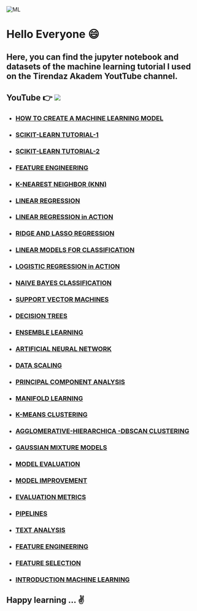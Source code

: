 ![ML](https://images.unsplash.com/photo-1507146153580-69a1fe6d8aa1?ixid=MnwxMjA3fDB8MHxwaG90by1wYWdlfHx8fGVufDB8fHx8&ixlib=rb-1.2.1&auto=format&fit=crop&w=750&q=80)

# Hello Everyone 😄

## Here, you can find the jupyter notebook and datasets of the machine learning tutorial I used on the Tirendaz Akadem YoutTube channel. 

## YouTube 👉  [![](https://img.shields.io/badge/YouTube-Turkish-deeppink?&logo=youtube&logoColor=white)](https://www.youtube.com/watch?v=7p-an2KTO5o&list=PLfMRLSpipmfuumcvO3fObVAUpSqYAcZmF)

- ### [HOW TO CREATE A MACHINE LEARNING MODEL](https://www.youtube.com/watch?v=4gy_tt9l0fE&list=PLfMRLSpipmfuumcvO3fObVAUpSqYAcZmF&index=3)
- ### [SCIKIT-LEARN TUTORIAL-1](https://www.youtube.com/watch?v=glcVaiuQYK4&list=PLfMRLSpipmfuumcvO3fObVAUpSqYAcZmF&index=4)
- ### [SCIKIT-LEARN TUTORIAL-2](https://www.youtube.com/watch?v=fCoGvpbEtYo&list=PLfMRLSpipmfuumcvO3fObVAUpSqYAcZmF&index=5)
- ### [FEATURE ENGINEERING](https://www.youtube.com/watch?v=zrNDviBZKgA&list=PLfMRLSpipmfuumcvO3fObVAUpSqYAcZmF&index=6)
- ### [K-NEAREST NEIGHBOR (KNN)](https://www.youtube.com/watch?v=IlMzkTcIqjA&list=PLfMRLSpipmfuumcvO3fObVAUpSqYAcZmF&index=7)
- ### [LINEAR REGRESSION](https://www.youtube.com/watch?v=gFzq_oz_mSQ&list=PLfMRLSpipmfuumcvO3fObVAUpSqYAcZmF&index=8)
- ### [LINEAR REGRESSION in ACTION](https://www.youtube.com/watch?v=gFzq_oz_mSQ&list=PLfMRLSpipmfuumcvO3fObVAUpSqYAcZmF&index=8)
- ### [RIDGE AND LASSO REGRESSION](https://www.youtube.com/watch?v=9SUXFv8941A&list=PLfMRLSpipmfuumcvO3fObVAUpSqYAcZmF&index=9)
- ### [LINEAR MODELS FOR CLASSIFICATION](https://www.youtube.com/watch?v=boL4lvARJfc&list=PLfMRLSpipmfuumcvO3fObVAUpSqYAcZmF&index=10)
- ### [LOGISTIC REGRESSION in ACTION](https://www.youtube.com/watch?v=Cb77_3veTTU&list=PLfMRLSpipmfuumcvO3fObVAUpSqYAcZmF&index=11)
- ### [NAIVE BAYES CLASSIFICATION](https://www.youtube.com/watch?v=Nj_vkiubCoM&list=PLfMRLSpipmfuumcvO3fObVAUpSqYAcZmF&index=12)
- ### [SUPPORT VECTOR MACHINES](https://www.youtube.com/watch?v=yx3zkenooN0&list=PLfMRLSpipmfuumcvO3fObVAUpSqYAcZmF&index=13)
- ### [DECISION TREES](https://www.youtube.com/watch?v=k1liepnnSjA&list=PLfMRLSpipmfuumcvO3fObVAUpSqYAcZmF&index=14)
- ### [ENSEMBLE LEARNING](https://www.youtube.com/watch?v=KaBxQFJZTVQ&list=PLfMRLSpipmfuumcvO3fObVAUpSqYAcZmF&index=15)
- ### [ARTIFICIAL NEURAL NETWORK](https://www.youtube.com/watch?v=QUp1nVyBEic&list=PLfMRLSpipmfuumcvO3fObVAUpSqYAcZmF&index=16)
- ### [DATA SCALING](https://www.youtube.com/watch?v=ZLUy5YeTbWA&list=PLfMRLSpipmfuumcvO3fObVAUpSqYAcZmF&index=17)
- ### [PRINCIPAL COMPONENT ANALYSIS]()
- ### [MANIFOLD LEARNING](https://www.youtube.com/watch?v=xJsNVzo_xAs&list=PLfMRLSpipmfuumcvO3fObVAUpSqYAcZmF&index=18)
- ### [K-MEANS CLUSTERING](https://www.youtube.com/watch?v=5aUPhfjcuiA&list=PLfMRLSpipmfuumcvO3fObVAUpSqYAcZmF&index=20)
- ### [AGGLOMERATIVE-HIERARCHICA -DBSCAN CLUSTERING](https://www.youtube.com/watch?v=6BcJxBE5J5I&list=PLfMRLSpipmfuumcvO3fObVAUpSqYAcZmF&index=21)
- ### [GAUSSIAN MIXTURE MODELS](https://www.youtube.com/watch?v=_9wobRYDNnQ&list=PLfMRLSpipmfuumcvO3fObVAUpSqYAcZmF&index=22)
- ### [MODEL EVALUATION](https://www.youtube.com/watch?v=c-qHZb_cfms&list=PLfMRLSpipmfuumcvO3fObVAUpSqYAcZmF&index=23)
- ### [MODEL IMPROVEMENT](https://www.youtube.com/watch?v=S1nxwkTJpo0&list=PLfMRLSpipmfuumcvO3fObVAUpSqYAcZmF&index=24)
- ### [EVALUATION METRICS](https://www.youtube.com/watch?v=5U8hc4irdbQ&list=PLfMRLSpipmfuumcvO3fObVAUpSqYAcZmF&index=25)
- ### [PIPELINES](https://www.youtube.com/watch?v=8UMDSfoi2KA&list=PLfMRLSpipmfuumcvO3fObVAUpSqYAcZmF&index=26)
- ### [TEXT ANALYSIS](https://www.youtube.com/watch?v=JnAOuZ94y68&list=PLfMRLSpipmfuumcvO3fObVAUpSqYAcZmF&index=27)
- ### [FEATURE ENGINEERING](https://www.youtube.com/watch?v=Gh4DijnuX0o)
- ### [FEATURE SELECTION](https://www.youtube.com/watch?v=857SKdW-Pvg&t=4s)
- ### [INTRODUCTION MACHINE LEARNING](https://www.youtube.com/watch?v=146vch4ZZ14)

## Happy learning ... ✌️ 

 
